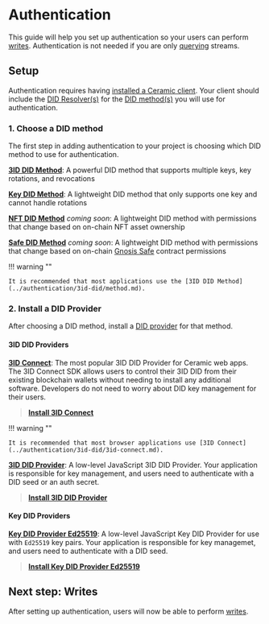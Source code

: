# Authentication
This guide will help you set up authentication so your users can perform [writes](./writes.md). Authentication is not needed if you are only [querying](queries.md) streams.

## **Setup**
Authentication requires having [installed a Ceramic client](./installation.md). Your client should include the [DID Resolver(s)](../learn/glossary.md#did-resolver) for the [DID method(s)](../learn/glossary.md#did-methods) you will use for authentication.

### 1. Choose a DID method
The first step in adding authentication to your project is choosing which DID method to use for authentication.

[**3ID DID Method**](../authentication/3id-did/method.md): A powerful DID method that supports multiple keys, key rotations, and revocations

[**Key DID Method**](../authentication/key-did/method.md): A lightweight DID method that only supports one key and cannot handle rotations

[**NFT DID Method**](../authentication/nft-did/method.md) *coming soon*: A lightweight DID method with permissions that change based on on-chain NFT asset ownership

[**Safe DID Method**](../authentication/safe-did/method.md) *coming soon*: A lightweight DID method with permissions that change based on on-chain [Gnosis Safe](https://gnosis-safe.io/) contract permissions

!!! warning ""

    It is recommended that most applications use the [3ID DID Method](../authentication/3id-did/method.md).


### 2. Install a DID Provider
After choosing a DID method, install a [DID provider](../learn/glossary.md#did-providers) for that method.

#### 3ID DID Providers

[**3ID Connect**](../authentication/3id-did/3id-connect.md): The most popular 3ID DID Provider for Ceramic web apps. The 3ID Connect SDK allows users to control their 3ID DID from their existing blockchain wallets without needing to install any additional software. Developers do not need to worry about DID key management for their users.

> [**Install 3ID Connect**](../authentication/3id-did/3id-connect.md)

!!! warning ""

    It is recommended that most browser applications use [3ID Connect](../authentication/3id-did/3id-connect.md).
    
    
[**3ID DID Provider**](../authentication/3id-did/provider.md): A low-level JavaScript 3ID DID Provider. Your application is responsible for key management, and users need to authenticate with a DID seed or an auth secret.

> [**Install 3ID DID Provider**](../authentication/3id-did/provider.md)

#### Key DID Providers

[**Key DID Provider Ed25519**](../authentication/key-did/provider.md): A low-level JavaScript Key DID Provider for use with `Ed25519` key pairs. Your application is responsible for key managemet, and users need to authenticate with a DID seed.

> [**Install Key DID Provider Ed25519**](../authentication/key-did/provider.md)


## **Next step: Writes**
After setting up authentication, users will now be able to perform [writes](./writes.md).

</br>
</br>
</br>
